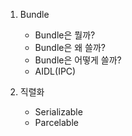1. Bundle 
    * Bundle은 뭘까?
    * Bundle은 왜 쓸까? 
    * Bundle은 어떻게 쓸까?
    * AIDL(IPC)

2. 직렬화
    * Serializable
    * Parcelable